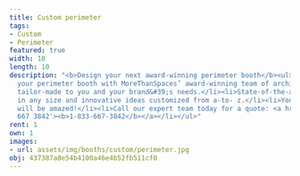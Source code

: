 ```yaml
---
title: Custom perimeter
tags:
- Custom
- Perimeter
featured: true
width: 10
length: 10
description: "<b>Design your next award-winning perimeter booth</b><ul><li>Create
  your perimeter booth with MoreThanSpaces’ award-winning team of architects and designers.</li><li>100%
  tailor-made to you and your brand&#39;s needs.</li><li>State-of-the-art materials
  in any size and innovative ideas customized from a-to- z.</li><li>You and your customers
  will be amazed!</li><li>Call our expert team today for a quote: <a href='tel:1 833
  667 3842'><b>1-833-667-3842</b></a></li></ul>"
rent: 1
own: 1
images:
- url: assets/img/booths/custom/perimeter.jpg
obj: 437387a8e54b4100a46e4b52fb511cf0
---
```


